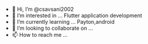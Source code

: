 - 👋 Hi, I’m @csavsani2002
- 👀 I’m interested in ... Flutter application development
- 🌱 I’m currently learning ... Payton,android
- 💞️ I’m looking to collaborate on ...
- 📫 How to reach me ...

<!---
csavsani2002/csavsani2002 is a ✨ special ✨ repository because its `README.md` (this file) appears on your GitHub profile.
You can click the Preview link to take a look at your changes.
--->
